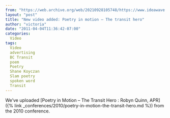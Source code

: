 ```yaml
---
from: "https://web.archive.org/web/20210928105748/https://www.ideawave.ca/new-video-added-poetry-in-motion-the-transit-hero/"
layout: "post"
title: "New video added: Poetry in motion – The transit hero"
author: "victoria"
date: "2011-04-04T11:36:42-07:00"
categories:
  Video
tags: 
  Video
  advertising
  BC Transit
  poem
  Poetry
  Shane Koyczan
  Slam poetry
  spoken word
  Transit
---
```


We’ve uploaded [Poetry in Motion – The Transit Hero : Robyn Quinn, APR]({% link _conferences/2010/poetry-in-motion-the-transit-hero.md %}) from the 2010 conference.

  
